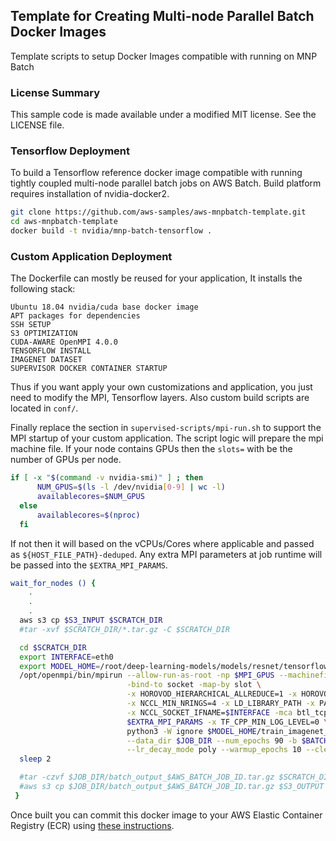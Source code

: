 ## Template for Creating Multi-node Parallel Batch Docker Images

Template scripts to setup Docker Images compatible with running on MNP Batch

### License Summary

This sample code is made available under a modified MIT license. See the LICENSE file.

### Tensorflow Deployment
To build a Tensorflow reference docker image compatible with running tightly coupled multi-node parallel batch jobs on AWS Batch. Build platform requires installation of nvidia-docker2.

```bash
git clone https://github.com/aws-samples/aws-mnpbatch-template.git
cd aws-mnpbatch-template
docker build -t nvidia/mnp-batch-tensorflow .
```

### Custom Application Deployment
The Dockerfile can mostly be reused for your application, It installs the following stack:
```
Ubuntu 18.04 nvidia/cuda base docker image
APT packages for dependencies
SSH SETUP
S3 OPTIMIZATION
CUDA-AWARE OpenMPI 4.0.0
TENSORFLOW INSTALL
IMAGENET DATASET
SUPERVISOR DOCKER CONTAINER STARTUP
```
Thus if you want apply your own customizations and application, you just need to modify the MPI, Tensorflow layers. Also custom build scripts are located in ```conf/```.

Finally replace the section in ```supervised-scripts/mpi-run.sh``` to support the MPI startup of your custom application. The script logic will prepare the mpi machine file. If your node contains GPUs then the ```slots=```  with be the number of GPUs per node. 
```bash
if [ -x "$(command -v nvidia-smi)" ] ; then
      NUM_GPUS=$(ls -l /dev/nvidia[0-9] | wc -l)
      availablecores=$NUM_GPUS
  else
      availablecores=$(nproc)
  fi
```
If not then it will based on the vCPUs/Cores where applicable and passed as ```${HOST_FILE_PATH}-deduped```. Any extra MPI parameters at job runtime will be passed into the ```$EXTRA_MPI_PARAMS```.
```bash
wait_for_nodes () {
	.
	.
	.
  aws s3 cp $S3_INPUT $SCRATCH_DIR
  #tar -xvf $SCRATCH_DIR/*.tar.gz -C $SCRATCH_DIR

  cd $SCRATCH_DIR
  export INTERFACE=eth0
  export MODEL_HOME=/root/deep-learning-models/models/resnet/tensorflow
  /opt/openmpi/bin/mpirun --allow-run-as-root -np $MPI_GPUS --machinefile ${HOST_FILE_PATH}-deduped -mca plm_rsh_no_tree_spawn 1 \
                          -bind-to socket -map-by slot \
                          -x HOROVOD_HIERARCHICAL_ALLREDUCE=1 -x HOROVOD_FUSION_THRESHOLD=16777216 \
                          -x NCCL_MIN_NRINGS=4 -x LD_LIBRARY_PATH -x PATH -mca pml ob1 -mca btl ^openib \
                          -x NCCL_SOCKET_IFNAME=$INTERFACE -mca btl_tcp_if_include $INTERFACE \
                          $EXTRA_MPI_PARAMS -x TF_CPP_MIN_LOG_LEVEL=0 \
                          python3 -W ignore $MODEL_HOME/train_imagenet_resnet_hvd.py \
                          --data_dir $JOB_DIR --num_epochs 90 -b $BATCH_SIZE \
                          --lr_decay_mode poly --warmup_epochs 10 --clear_log
  sleep 2

  #tar -czvf $JOB_DIR/batch_output_$AWS_BATCH_JOB_ID.tar.gz $SCRATCH_DIR/*
  #aws s3 cp $JOB_DIR/batch_output_$AWS_BATCH_JOB_ID.tar.gz $S3_OUTPUT
 }
```
Once built you can commit this docker image to your AWS Elastic Container Registry (ECR) using [these instructions](https://docs.aws.amazon.com/AmazonECR/latest/userguide/docker-push-ecr-image.html). 

